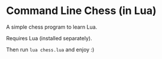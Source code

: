# Command Line Chess (in Lua)

A simple chess program to learn Lua.

Requires Lua (installed separately).

Then run `lua chess.lua` and enjoy :)